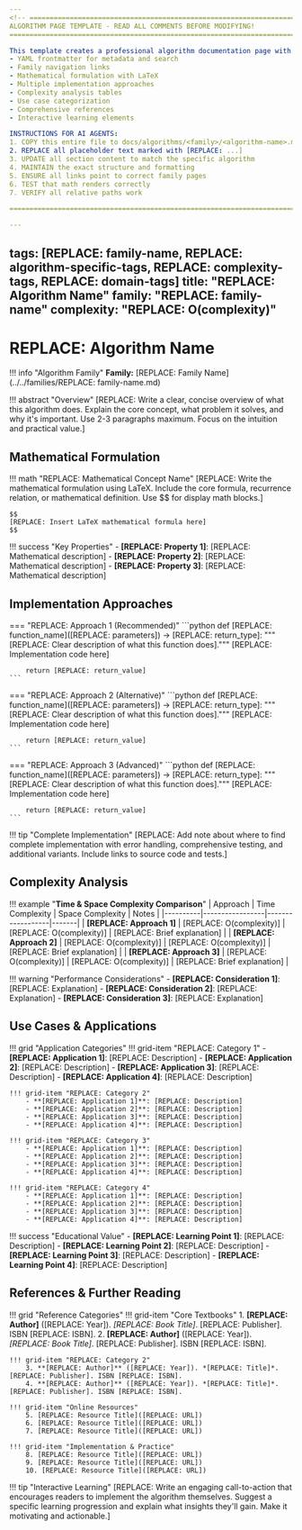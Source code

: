 ```yaml
---
<!-- =============================================================================
ALGORITHM PAGE TEMPLATE - READ ALL COMMENTS BEFORE MODIFYING!
============================================================================= 

This template creates a professional algorithm documentation page with:
- YAML frontmatter for metadata and search
- Family navigation links
- Mathematical formulation with LaTeX
- Multiple implementation approaches
- Complexity analysis tables
- Use case categorization
- Comprehensive references
- Interactive learning elements

INSTRUCTIONS FOR AI AGENTS:
1. COPY this entire file to docs/algorithms/<family>/<algorithm-name>.md
2. REPLACE all placeholder text marked with [REPLACE: ...]
3. UPDATE all section content to match the specific algorithm
4. MAINTAIN the exact structure and formatting
5. ENSURE all links point to correct family pages
6. TEST that math renders correctly
7. VERIFY all relative paths work

============================================================================= -->

---
```

<!-- YAML FRONTMATTER - REQUIRED FOR ALL ALGORITHM PAGES
============================================================================= 

TAGS: Use relevant tags for searchability and categorization
- First tag should always be the algorithm family (e.g., "dynamic-programming")
- Add algorithm-specific tags (e.g., "optimization", "search", "control")
- Include complexity tags (e.g., "O(n)", "O(n^2)", "O(log n)")
- Add domain tags (e.g., "graph-theory", "machine-learning", "robotics")

TITLE: Use the exact algorithm name as it appears in literature
- Be specific: "Dijkstra's Shortest Path Algorithm" not just "Dijkstra"
- Include version if applicable: "A* Search Algorithm"

FAMILY: Must match the directory structure exactly
- Use lowercase with hyphens: "dynamic-programming", "reinforcement-learning"
- This links to the family overview page

COMPLEXITY: Use Big O notation for the optimal implementation
- Primary complexity: "O(n)", "O(n log n)", "O(n^2)"
- Include space if different: "O(n) time, O(1) space"

============================================================================= -->

tags: [REPLACE: family-name, REPLACE: algorithm-specific-tags, REPLACE: complexity-tags, REPLACE: domain-tags]
title: "REPLACE: Algorithm Name"
family: "REPLACE: family-name"
complexity: "REPLACE: O(complexity)"
---

# REPLACE: Algorithm Name

<!-- =============================================================================
FAMILY LINK SECTION - REQUIRED FOR ALL ALGORITHM PAGES
============================================================================= 

This creates the navigation breadcrumb back to the family overview
- Use relative path: ../../families/<family-name>.md (for docs/algorithms/<family>/)
- Ensure the family page exists before linking
- Test that the link works correctly

============================================================================= -->

!!! info "Algorithm Family"
    **Family:** [REPLACE: Family Name](../../families/REPLACE: family-name.md)

<!-- =============================================================================
OVERVIEW SECTION - REQUIRED FOR ALL ALGORITHM PAGES
============================================================================= 

This section explains what the algorithm does and why it's important
- Start with a clear, concise definition
- Explain the intuition behind the approach
- Mention key benefits and when to use it
- Keep it to 2-3 paragraphs maximum
- Use the abstract admonition for consistent styling

============================================================================= -->

!!! abstract "Overview"
    [REPLACE: Write a clear, concise overview of what this algorithm does. Explain the core concept, 
    what problem it solves, and why it's important. Use 2-3 paragraphs maximum. Focus on the 
    intuition and practical value.]

<!-- =============================================================================
MATHEMATICAL FORMULATION SECTION - REQUIRED FOR ALL ALGORITHM PAGES
============================================================================= 

This section provides the mathematical foundation
- Use LaTeX math notation with $$ for display math
- Include the core recurrence relation or formula
- Add key mathematical properties and theorems
- Use the math admonition for consistent styling
- Ensure all math renders correctly in the browser

============================================================================= -->

## Mathematical Formulation

!!! math "REPLACE: Mathematical Concept Name"
    [REPLACE: Write the mathematical formulation using LaTeX. Include the core formula, 
    recurrence relation, or mathematical definition. Use $$ for display math blocks.]

    $$
    [REPLACE: Insert LaTeX mathematical formula here]
    $$

!!! success "Key Properties"
    - **[REPLACE: Property 1]**: [REPLACE: Mathematical description]
    - **[REPLACE: Property 2]**: [REPLACE: Mathematical description]
    - **[REPLACE: Property 3]**: [REPLACE: Mathematical description]

<!-- =============================================================================
IMPLEMENTATION APPROACHES SECTION - REQUIRED FOR ALL ALGORITHM PAGES
============================================================================= 

This section shows different ways to implement the algorithm
- Use Material theme tabs for multiple approaches
- Label tabs clearly: "Iterative (Recommended)", "Recursive", "Optimized"
- Include complete, runnable Python code
- Add comprehensive docstrings and type hints
- Show progression from simple to advanced implementations
- Use the tip admonition for the complete implementation note

============================================================================= -->

## Implementation Approaches

=== "REPLACE: Approach 1 (Recommended)"
    ```python
    def [REPLACE: function_name]([REPLACE: parameters]) -> [REPLACE: return_type]:
        """[REPLACE: Clear description of what this function does]."""
        [REPLACE: Implementation code here]
        
        return [REPLACE: return_value]
    ```

=== "REPLACE: Approach 2 (Alternative)"
    ```python
    def [REPLACE: function_name]([REPLACE: parameters]) -> [REPLACE: return_type]:
        """[REPLACE: Clear description of what this function does]."""
        [REPLACE: Implementation code here]
        
        return [REPLACE: return_value]
    ```

=== "REPLACE: Approach 3 (Advanced)"
    ```python
    def [REPLACE: function_name]([REPLACE: parameters]) -> [REPLACE: return_type]:
        """[REPLACE: Clear description of what this function does]."""
        [REPLACE: Implementation code here]
        
        return [REPLACE: return_value]
    ```

!!! tip "Complete Implementation"
    [REPLACE: Add note about where to find complete implementation with error handling, 
    comprehensive testing, and additional variants. Include links to source code and tests.]

<!-- =============================================================================
COMPLEXITY ANALYSIS SECTION - REQUIRED FOR ALL ALGORITHM PAGES
============================================================================= 

This section analyzes time and space complexity
- Use a comparison table for different approaches
- Include both time and space complexity
- Add performance considerations and warnings
- Use the example admonition for the table
- Use the warning admonition for performance notes

============================================================================= -->

## Complexity Analysis

!!! example "**Time & Space Complexity Comparison**"
    | Approach | Time Complexity | Space Complexity | Notes |
    |----------|-----------------|------------------|-------|
    | **[REPLACE: Approach 1]** | [REPLACE: O(complexity)] | [REPLACE: O(complexity)] | [REPLACE: Brief explanation] |
    | **[REPLACE: Approach 2]** | [REPLACE: O(complexity)] | [REPLACE: O(complexity)] | [REPLACE: Brief explanation] |
    | **[REPLACE: Approach 3]** | [REPLACE: O(complexity)] | [REPLACE: O(complexity)] | [REPLACE: Brief explanation] |

!!! warning "Performance Considerations"
    - **[REPLACE: Consideration 1]**: [REPLACE: Explanation]
    - **[REPLACE: Consideration 2]**: [REPLACE: Explanation]
    - **[REPLACE: Consideration 3]**: [REPLACE: Explanation]

<!-- =============================================================================
USE CASES & APPLICATIONS SECTION - REQUIRED FOR ALL ALGORITHM PAGES
============================================================================= 

This section categorizes real-world applications
- Use a 2x2 grid layout for 4 main categories
- Choose relevant domains for the specific algorithm
- Include 3-4 bullet points per category
- Use descriptive, specific examples
- End with educational value for learning

============================================================================= -->

## Use Cases & Applications

!!! grid "Application Categories"
    !!! grid-item "REPLACE: Category 1"
        - **[REPLACE: Application 1]**: [REPLACE: Description]
        - **[REPLACE: Application 2]**: [REPLACE: Description]
        - **[REPLACE: Application 3]**: [REPLACE: Description]
        - **[REPLACE: Application 4]**: [REPLACE: Description]

    !!! grid-item "REPLACE: Category 2"
        - **[REPLACE: Application 1]**: [REPLACE: Description]
        - **[REPLACE: Application 2]**: [REPLACE: Description]
        - **[REPLACE: Application 3]**: [REPLACE: Description]
        - **[REPLACE: Application 4]**: [REPLACE: Description]

    !!! grid-item "REPLACE: Category 3"
        - **[REPLACE: Application 1]**: [REPLACE: Description]
        - **[REPLACE: Application 2]**: [REPLACE: Description]
        - **[REPLACE: Application 3]**: [REPLACE: Description]
        - **[REPLACE: Application 4]**: [REPLACE: Description]

    !!! grid-item "REPLACE: Category 4"
        - **[REPLACE: Application 1]**: [REPLACE: Description]
        - **[REPLACE: Application 2]**: [REPLACE: Description]
        - **[REPLACE: Application 3]**: [REPLACE: Description]
        - **[REPLACE: Application 4]**: [REPLACE: Description]

!!! success "Educational Value"
    - **[REPLACE: Learning Point 1]**: [REPLACE: Description]
    - **[REPLACE: Learning Point 2]**: [REPLACE: Description]
    - **[REPLACE: Learning Point 3]**: [REPLACE: Description]
    - **[REPLACE: Learning Point 4]**: [REPLACE: Description]

<!-- =============================================================================
REFERENCES & FURTHER READING SECTION - REQUIRED FOR ALL ALGORITHM PAGES
============================================================================= 

This section provides comprehensive references
- Use a 2x2 grid layout for 4 reference categories
- Include academic papers, textbooks, online resources
- Add historical context if relevant
- Include implementation and practice resources
- Number references sequentially (1-10)
- Use proper citation format with ISBNs when available

============================================================================= -->

## References & Further Reading

!!! grid "Reference Categories"
    !!! grid-item "Core Textbooks"
        1. **[REPLACE: Author]** ([REPLACE: Year]). *[REPLACE: Book Title]*. [REPLACE: Publisher]. ISBN [REPLACE: ISBN].
        2. **[REPLACE: Author]** ([REPLACE: Year]). *[REPLACE: Book Title]*. [REPLACE: Publisher]. ISBN [REPLACE: ISBN].

    !!! grid-item "REPLACE: Category 2"
        3. **[REPLACE: Author]** ([REPLACE: Year]). *[REPLACE: Title]*. [REPLACE: Publisher]. ISBN [REPLACE: ISBN].
        4. **[REPLACE: Author]** ([REPLACE: Year]). *[REPLACE: Title]*. [REPLACE: Publisher]. ISBN [REPLACE: ISBN].

    !!! grid-item "Online Resources"
        5. [REPLACE: Resource Title]([REPLACE: URL])
        6. [REPLACE: Resource Title]([REPLACE: URL])
        7. [REPLACE: Resource Title]([REPLACE: URL])

    !!! grid-item "Implementation & Practice"
        8. [REPLACE: Resource Title]([REPLACE: URL])
        9. [REPLACE: Resource Title]([REPLACE: URL])
        10. [REPLACE: Resource Title]([REPLACE: URL])

<!-- =============================================================================
INTERACTIVE LEARNING SECTION - REQUIRED FOR ALL ALGORITHM PAGES
============================================================================= 

This section encourages hands-on learning
- Provide a clear learning progression
- Suggest specific implementation steps
- Explain what insights will be gained
- Use the tip admonition for consistent styling
- Make it actionable and motivating

============================================================================= -->

!!! tip "Interactive Learning"
    [REPLACE: Write an engaging call-to-action that encourages readers to implement the algorithm 
    themselves. Suggest a specific learning progression and explain what insights they'll gain. 
    Make it motivating and actionable.]

<!-- =============================================================================
TEMPLATE USAGE INSTRUCTIONS FOR AI AGENTS
============================================================================= 

TO CREATE A NEW ALGORITHM PAGE:

1. COPY this template to: docs/algorithms/<family>/<algorithm-name>.md
2. REPLACE all [REPLACE: ...] placeholders with actual content
3. UPDATE the YAML frontmatter with correct metadata
4. MODIFY the family link to point to the correct family page
5. CUSTOMIZE all sections to match the specific algorithm
6. ENSURE all mathematical notation renders correctly
7. VERIFY all relative links work properly
8. TEST the page builds without errors
9. ADD the new page to the family overview navigation

CRITICAL REQUIREMENTS:
- Maintain exact structure and formatting
- Use proper LaTeX math notation
- Include comprehensive references
- Add interactive learning elements
- Test all links and math rendering
- Follow the established style guide

============================================================================= -->
